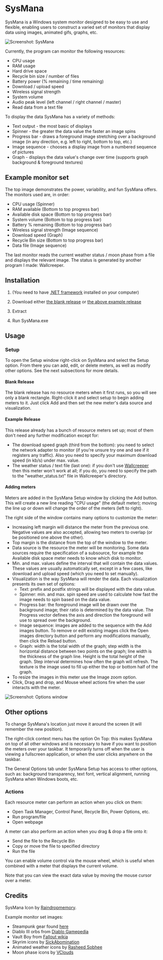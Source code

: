 SysMana
=======

SysMana is a Windows system monitor designed to be easy to use and flexible, enabling users to construct a varied set of monitors that display data using images, animated gifs, graphs, etc.

![Screenshot: SysMana](http://i.imgur.com/CMaGFS7.gif)

Currently, the program can monitor the following resources:
* CPU usage
* RAM usage
* Hard drive space
* Recycle bin size / number of files
* Battery power (% remaining / time remaining)
* Download / upload speed
* Wireless signal strength
* System volume
* Audio peak level (left channel / right channel / master)
* Read data from a text file

To display the data SysMana has a variety of methods:
* Text output - the most basic of displays
* Spinner - the greater the data value the faster an image spins
* Progress bar - draws a foreground image stretching over a background image (in any direction, e.g. left to right, bottom to top, etc.)
* Image sequence - chooses a display image from a numbered sequence of pictures
* Graph - displays the data value's change over time (supports graph background & foreground textures)


Example monitor set
---------------------

The top image demonstrates the power, variability, and fun SysMana offers. The monitors used are, in order:
* CPU usage (Spinner)
* RAM available (Bottom to top progress bar)
* Available disk space (Bottom to top progress bar)
* System volume (Bottom to top progress bar)
* Battery % remaining (Bottom to top progress bar)
* Wireless signal strength (Image sequence)
* Download speed (Graph)
* Recycle Bin size (Bottom to top progress bar)
* Data file (Image sequence)

The last monitor reads the current weather status / moon phase from a file and displays the relevant image. The status is generated by another program I made: Wallcreeper.


Installation
-------------

1. (You need to have [.NET framework](http://www.microsoft.com/en-us/download/details.aspx?id=30653) installed on your computer)

2. Download either [the blank release](https://github.com/Winterstark/SysMana/releases)
 or [the above example release](https://github.com/Winterstark/SysMana/releases)

3. Extract

4. Run SysMana.exe


Usage
------

### Setup

To open the Setup window right-click on SysMana and select the Setup option. From there you can add, edit, or delete meters, as well as modify other options. See the next subsections for more details.

#### Blank Release

The blank release has no resource meters when it first runs, so you will see only a blank rectangle. Right-click it and select setup to begin adding meters to it. Just click Add and then set the new meter's data source and visualization.

#### Example Release

This release already has a bunch of resource meters set up; most of them don't need any further modification except for:
* The download speed graph (third from the bottom): you need to select the network adapter to monitor (if you're unsure try one and see if it registers any traffic). Also you need to specify your maximum download speed (in kb/s) under max. value.
* The weather status / text file (last one): if you don't use [Wallcreeper]() then this meter won't work at all; if you do, you need to specify the path to the "weather_status.txt" file in Wallcreeper's directory.

#### Adding meters

Meters are added in the SysMana Setup window by clicking the Add button. This will create a new line reading "CPU usage" (the default meter); moving the line up or down will change the order of the meters (left to right).

The right side of the window contains many options to customize the meter:
- Increasing left margin will distance the meter from the previous one. Negative values are also accepted, allowing two meters to overlap (or be positioned one above the other).
- Top margin is the distance from the top of the window to the meter.
- Data source is the resource the meter will be monitoring. Some data sources require the specification of a subsource, for example the Available disk space meter needs to know which disk to monitor.
- Min. and max. values define the interval that will contain the data values. These values are usually automatically set, except in a few cases, like download and upload speed (which you need to set manually).
- Visualization is the way SysMana will render the data. Each visualization presents its own set of options:
  - Text: prefix and postfix strings will be displayed with the data value.
  - Spinner: min. and max. spin speed are used to calculate how fast the image needs to spin based on the data value.
  - Progress bar: the foreground image will be drawn over the background image; their ratio is determined by the data value. The Progress vector defines the axis and direction the foreground will use to spread over the background.
  - Image sequence: images are added to the sequence with the Add images button. To remove or edit existing images click the Open images directory button and perform any modifications manually, then click the Reload button.
  - Graph: width is the total width of the graph; step width is the horizontal distance between two points on the graph; line width is the thickness of the graph line. Height is the total height of the graph. Step interval determines how often the graph will refresh. The texture is the image used to fill up either the top or bottom half of the graph.
- To resize the images in this meter use the Image zoom option.
- Click, Drag and drop, and Mouse wheel actions fire when the user interacts with the meter.

![Screenshot: Options window](http://i.imgur.com/dEzYx9S.png)

## Other options

To change SysMana's location just move it around the screen (it will remember the new position).

The right-click context menu has the option On Top: this makes SysMana on top of all other windows and is necessary to have if you want to position the meters over your taskbar. It temporarily turns off when the user is viewing a fullscreen application, or when the user clicks anywhere on the taskbar.

The General Options tab under SysMana Setup has access to other options, such as: background transparency, text font, vertical alignment, running SysMana when Windows boots, etc.

### Actions

Each resource meter can perform an action when you click on them:
* Open Task Manager, Control Panel, Recycle Bin, Power Options, etc.
* Run program/file
* Open webpage

A meter can also perform an action when you drag & drop a file onto it:
* Send the file to the Recycle Bin
* Copy or move the file to specified directory
* Run the file

You can enable volume control via the mouse wheel, which is useful when combined with a meter that displays the current volume.

Note that you can view the exact data value by moving the mouse cursor over a meter.


Credits
----------

SysMana Icon by [Raindropmemory](http://raindropmemory.deviantart.com/art/Legendora-Icon-Set-118999011).

Example monitor set images:
* Steampunk gear found [here](http://www.gjillianstone.com/the-yard-men.html)
* Diablo III orbs from [Diablo Gamepedia](http://diablo.gamepedia.com/Category:Diablo_III_User_Interface_Images)
* Vault Boy from [Fallout wikia](http://fallout.wikia.com/wiki/Category:Fallout_3_achievement_and_trophy_images)
* Skyrim icons by [SickAbomination](http://sickabomination.deviantart.com/art/Skyrim-Orb-270815282)
* Animated weather icons by [Rasheed Sobhee](http://www.behance.net/gallery/Weather-Animation-Icons-Free-Download/10740083)
* Moon phase icons by [VClouds](http://vclouds.deviantart.com/art/VClouds-Weather-2-179058977)